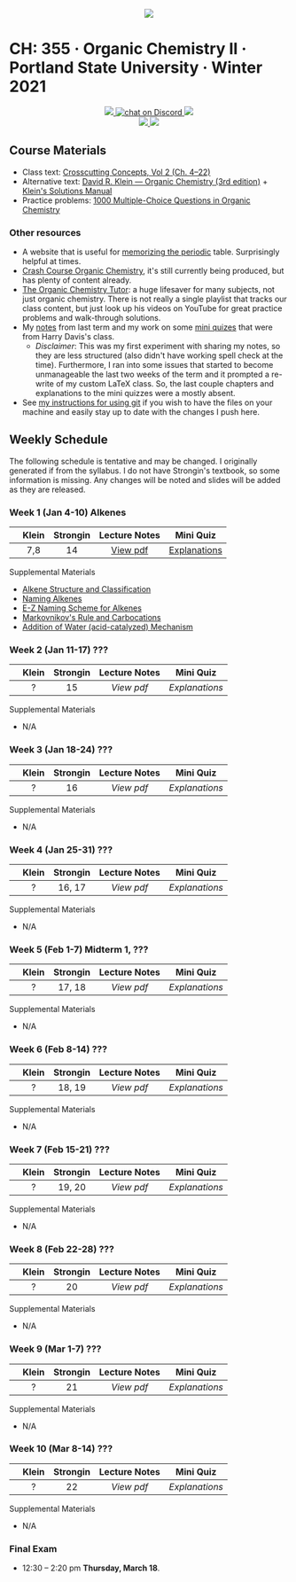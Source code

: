  <p align="center">
    <a title="Join CH: 335 Discord Server 🥳" href="https://discord.gg/xgS9NMVyRY">
    <img src="../assets/images/ch-335.ico">
    </a>
</p>

# CH: 355 · Organic Chemistry II · Portland State University · Winter 2021

 <p align="center">
    <a title="View class syllabus" href="organic-chemistry-II-W21.pdf">
    <img src="https://img.shields.io/badge/CH: 355-Syllabus-informational?logo=adobe-acrobat-reader" >
    </a>
    <a title="Join CH: 335 Discord server 🥳" href="https://discord.gg/xgS9NMVyRY">
    <img src="https://img.shields.io/discord/760937229798604850?logo=discord"
   alt="chat on Discord">
    </a>
    <a title="View my older notes" href="ch-334/org-chem.pdf">
    <img src="https://img.shields.io/badge/Review Notes-CH 334-informational?logo=latex" >
    </a>
    <br>
    <a title="View my notes" href="ch-335.pdf">
    <img src="https://img.shields.io/badge/Notes-Week 1 Done-sucess?logo=latex" >
    </a>
    <a title="View my mini quiz explanations" href="mini-quiz.pdf">
    <img src="https://img.shields.io/badge/Mini Quiz-Week 1 Done-success?logo=latex" >
    </a>
</p>

## **Course Materials**

- Class text: [Crosscutting Concepts, Vol 2 (Ch. 4&ndash;22)](https://www.grlcontent.com/)
- Alternative text: [David R. Klein &mdash; Organic Chemistry (3rd edition)](https://1lib.us/book/2929062/c615a5) + [Klein's Solutions Manual](https://1lib.us/book/3515143/0b1300)
- Practice problems: [1000 Multiple-Choice Questions in Organic Chemistry](https://1lib.us/book/5342108/844e92)

### Other resources
- A website that is useful for [memorizing the periodic](https://online.seterra.com/en-an/vgp/3824) table. Surprisingly helpful at times.
- [Crash Course Organic Chemistry](https://www.youtube.com/playlist?list=PL8dPuuaLjXtONguuhLdVmq0HTKS0jksS4), it's still currently being produced, but has plenty of content already.
- [The Organic Chemistry Tutor](https://www.youtube.com/c/TheOrganicChemistryTutor/featured): a huge lifesaver for many subjects, not just organic chemistry. There is not really a single playlist that tracks our class content, but just look up his videos on YouTube for great practice problems and walk-through solutions.
- My [notes](ch-334/org-chem.pdf) from last term and my work on some [mini quizes](ch-334/apres-lecture-quiz.pdf) that were from Harry Davis's class. 
  - _Disclaimer_: This was my first experiment with sharing my notes, so they are less structured (also didn't have working spell check at the time). Furthermore, I ran into some issues that started to become unmanageable the last two weeks of the term and it prompted a re-write of my custom LaTeX class. So, the last couple chapters and explanations to the mini quizzes were a mostly absent.
- See [my instructions for using git](https://github.com/cullyn-inverba/notes#using-git) if you wish to have the files on your machine and easily stay up to date with the changes I push here.
## **Weekly Schedule**

The following schedule is tentative and may be changed. I originally generated if from the syllabus. I do not have Strongin's textbook, so some information is missing. Any changes will be noted and slides will be added as they are released. 

### **Week 1** (Jan 4-10) **Alkenes**

|     | Klein | Strongin | Lecture Notes | Mini Quiz   |
| --- | :---: | :------: | :--:|:----------: | 
|     |  7,8  |    14    | [View pdf](ch-335.pdf) | [Explanations](mini-quiz.pdf) | 

Supplemental Materials

- [Alkene Structure and Classification](https://www.khanacademy.org/science/organic-chemistry/alkenes-alkynes/naming-alkenes-jay/v/alkene-intro-and-stability "Khan Academy")
- [Naming Alkenes](https://www.khanacademy.org/science/organic-chemistry/alkenes-alkynes/naming-alkenes/v/naming-alkenes-examples "Khan Academy")
- [E-Z Naming Scheme for Alkenes](https://www.khanacademy.org/science/organic-chemistry/alkenes-alkynes/naming-alkenes/v/cis-trans-and-e-z-naming-scheme-for-alkenes "Khan Academy")
- [Markovnikov's Rule and Carbocations](https://www.khanacademy.org/science/organic-chemistry/alkenes-alkynes/alkene-reactions/v/markovnikov-s-rule-and-carbocations "Khan Academy")
- [Addition of Water (acid-catalyzed) Mechanism](https://www.khanacademy.org/science/organic-chemistry/alkenes-alkynes/alkene-reactions/v/addition-of-water-acid-catalyzed-mechanism "Khan Academy")
  <br>

### **Week 2** (Jan 11-17) **???**

|     | Klein | Strongin | Lecture Notes | Mini Quiz   |
| --- | :---: | :------: | :--:|:----------: | 
|     |   ?   |    15    | _View pdf_ | _Explanations_ | 

Supplemental Materials

- N/A
  <br>

### **Week 3** (Jan 18-24) **???**

|     | Klein | Strongin | Lecture Notes | Mini Quiz   |
| --- | :---: | :------: | :--:|:----------: | 
|     |   ?   |    16    | _View pdf_ | _Explanations_ | 

Supplemental Materials

- N/A
  <br>

### **Week 4** (Jan 25-31) **???**

|     | Klein | Strongin | Lecture Notes | Mini Quiz   |
| --- | :---: | :------: | :--:|:----------: | 
|     |   ?   |  16, 17  | _View pdf_ | _Explanations_ | 

Supplemental Materials

- N/A
  <br>

### **Week 5** (Feb 1-7) **Midterm 1, ???**

|     | Klein | Strongin | Lecture Notes | Mini Quiz   |
| --- | :---: | :------: | :--:|:----------: | 
|     |   ?   |  17, 18  | _View pdf_ | _Explanations_ | 

Supplemental Materials

- N/A
  <br>

### **Week 6** (Feb 8-14) **???**

|     | Klein | Strongin | Lecture Notes | Mini Quiz   |
| --- | :---: | :------: | :--:|:----------: | 
|     |   ?   |  18, 19  | _View pdf_ | _Explanations_ | 

Supplemental Materials

- N/A
  <br>

### **Week 7** (Feb 15-21) **???**

|     | Klein | Strongin | Lecture Notes | Mini Quiz   |
| --- | :---: | :------: | :--:|:----------: | 
|     |   ?   |  19, 20  | _View pdf_ | _Explanations_ | 

Supplemental Materials

- N/A
  <br>

### **Week 8** (Feb 22-28) **???**

|     | Klein | Strongin | Lecture Notes | Mini Quiz   |
| --- | :---: | :------: | :--:|:----------: | 
|     |   ?   |    20    | _View pdf_ | _Explanations_ | 

Supplemental Materials

- N/A
  <br>

### **Week 9** (Mar 1-7) **???**

|     | Klein | Strongin | Lecture Notes | Mini Quiz   |
| --- | :---: | :------: | :--:|:----------: | 
|     |   ?   |    21    | _View pdf_ | _Explanations_ | 

Supplemental Materials

- N/A
  <br>

### **Week 10** (Mar 8-14) **???**

|     | Klein | Strongin | Lecture Notes | Mini Quiz   |
| --- | :---: | :------: | :--:|:----------: | 
|     |   ?   |    22    | _View pdf_ | _Explanations_ | 

Supplemental Materials

- N/A
  <br>

### **Final Exam**

- 12:30 &ndash; 2:20 pm **Thursday, March 18**.

<br>
